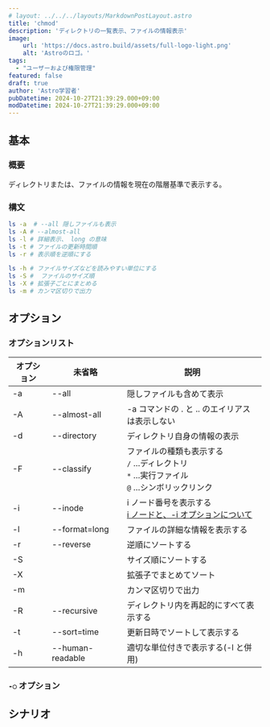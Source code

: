 ```yaml
---
# layout: ../../../layouts/MarkdownPostLayout.astro
title: 'chmod'
description: 'ディレクトリの一覧表示、ファイルの情報表示'
image:
    url: 'https://docs.astro.build/assets/full-logo-light.png'
    alt: 'Astroのロゴ。'
tags:
  - "ユーザーおよび権限管理"
featured: false
draft: true
author: 'Astro学習者'
pubDatetime: 2024-10-27T21:39:29.000+09:00
modDatetime: 2024-10-27T21:39:29.000+09:00
---
```


## 基本

### 概要

ディレクトリまたは、ファイルの情報を現在の階層基準で表示する。

### 構文

```bash frame="none"
ls -a  # --all 隠しファイルも表示
ls -A # --almost-all
ls -l # 詳細表示、 long の意味
ls -t # ファイルの更新時間順
ls -r # 表示順を逆順にする

ls -h # ファイルサイズなどを読みやすい単位にする
ls -S #  ファイルのサイズ順
ls -X # 拡張子ごとにまとめる
ls -m # カンマ区切りで出力
```

## オプション

### オプションリスト

| オプション | 未省略 | 説明 |
| --- | --- | --- |
| -a | --all | 隠しファイルも含めて表示 |
| -A | --almost-all | -a コマンドの . と .. のエイリアスは表示しない |
| -d | --directory | ディレクトリ自身の情報の表示 |
| -F | --classify | ファイルの種類も表示する<br> `/` …ディレクトリ<br>`*` …実行ファイル<br> `@` …シンボリックリンク<br> |
| -i | --inode | i ノード番号を表示する<br>[i ノードと、-i オプションについて](https://www.notion.so/868a3319b1d448258b7f555244e6f82e?pvs=21) |
| -l | --format=long | ファイルの詳細な情報を表示する |
| -r | --reverse | 逆順にソートする |
| -S |  | サイズ順にソートする |
| -X |  | 拡張子でまとめてソート |
| -m |  | カンマ区切りで出力 |
| -R | --recursive | ディレクトリ内を再起的にすべて表示する |
| -t | --sort=time | 更新日時でソートして表示する |
| -h | --human-readable | 適切な単位付きで表示する(-l と併用) |

### `-○` オプション

## シナリオ

